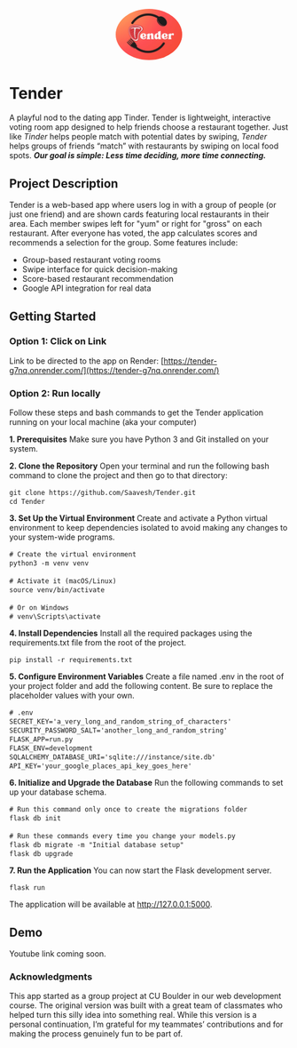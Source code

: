 <p align="center">
  <img src="application/static/images/tender_logo.png" alt="Tender Logo" width="120" style="border-radius: 50%;">
</p>

# Tender
A playful nod to the dating app Tinder. Tender is lightweight, interactive voting room app designed to help friends choose a restaurant together. Just like *Tinder* helps people match with potential dates by swiping, *Tender* helps groups of friends “match” with restaurants by swiping on local food spots. ***Our goal is simple: Less time deciding, more time connecting.***



## Project Description
Tender is a web-based app where users log in with a group of people (or just one friend) and are shown cards featuring local restaurants in their area. Each member swipes left for "yum" or right for "gross" on each restaurant. After everyone has voted, the app calculates scores and recommends a selection for the group. Some features include:
- Group-based restaurant voting rooms
- Swipe interface for quick decision-making
- Score-based restaurant recommendation
- Google API integration for real data


## Getting Started

### Option 1: Click on Link
Link to be directed to the app on Render: [https://tender-g7nq.onrender.com/](https://tender-g7nq.onrender.com/)

### Option 2: Run locally
Follow these steps and bash commands to get the Tender application running on your local machine (aka your computer)

**1. Prerequisites**
Make sure you have Python 3 and Git installed on your system.

**2. Clone the Repository**
Open your terminal and run the following bash command to clone the project and then go to that directory:

```
git clone https://github.com/Saavesh/Tender.git
cd Tender
```

**3. Set Up the Virtual Environment**
Create and activate a Python virtual environment to keep dependencies isolated to avoid making any changes to your system-wide programs.

```
# Create the virtual environment
python3 -m venv venv

# Activate it (macOS/Linux)
source venv/bin/activate

# Or on Windows
# venv\Scripts\activate
```

**4. Install Dependencies**
Install all the required packages using the requirements.txt file from the root of the project.

```
pip install -r requirements.txt
```

**5. Configure Environment Variables**
Create a file named .env in the root of your project folder and add the following content. Be sure to replace the placeholder values with your own.
```
# .env
SECRET_KEY='a_very_long_and_random_string_of_characters'
SECURITY_PASSWORD_SALT='another_long_and_random_string'
FLASK_APP=run.py
FLASK_ENV=development
SQLALCHEMY_DATABASE_URI='sqlite:///instance/site.db'
API_KEY='your_google_places_api_key_goes_here'
```

**6. Initialize and Upgrade the Database**
Run the following commands to set up your database schema.
```
# Run this command only once to create the migrations folder
flask db init

# Run these commands every time you change your models.py
flask db migrate -m "Initial database setup"
flask db upgrade
```

**7. Run the Application**
You can now start the Flask development server.
```
flask run
```
The application will be available at http://127.0.0.1:5000.


## Demo
Youtube link coming soon.

### Acknowledgments
This app started as a group project at CU Boulder in our web development course. The original version was built with a great team of classmates who helped turn this silly idea into something real. While this version is a personal continuation, I’m grateful for my teammates’ contributions and for making the process genuinely fun to be part of.
